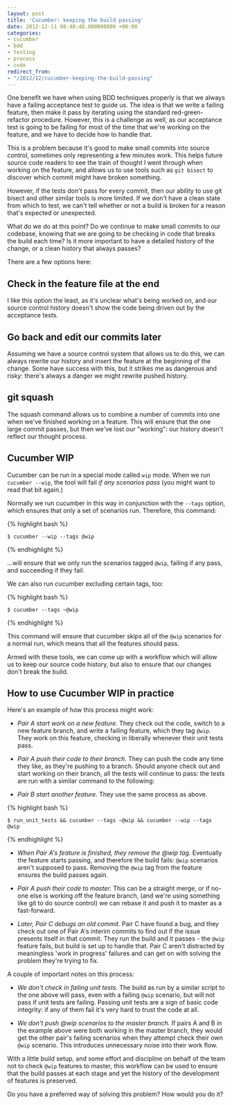 ```yaml
---
layout: post
title: 'Cucumber: keeping the build passing'
date: 2012-12-11 08:40:48.000000000 +00:00
categories:
- cucumber
- bdd
- testing
- process
- code
redirect_from:
- "/2012/12/cucumber-keeping-the-build-passing"
---
```

One benefit we have when using BDD techniques properly is that we always have a failing acceptance test to guide us. The idea is that we write a failing feature, then make it pass by iterating using the standard red-green-refactor procedure. However, this is a challenge as well, as our acceptance test is going to be failing for most of the time that we're working on the feature, and we have to decide how to handle that.

This is a problem because it's good to make small commits into source control, sometimes only representing a few minutes work. This helps future source code readers to see the train of thought I went through when working on the feature, and allows us to use tools such as `git bisect` to discover which commit might have broken something.

However, if the tests don't pass for every commit, then our ability to use git bisect and other similar tools is more limited. If we don't have a clean state from which to test, we can't tell whether or not a build is broken for a reason that's expected or unexpected.

What do we do at this point? Do we continue to make small commits to our codebase, knowing that we are going to be checking in code that breaks the build each time? Is it more important to have a detailed history of the change, or a clean history that always passes?

There are a few options here:

## Check in the feature file at the end

I like this option the least, as it's unclear what's being worked on, and our source control history doesn't show the code being driven out by the acceptance tests.

## Go back and edit our commits later

Assuming we have a source control system that allows us to do this, we can always rewrite our history and insert the feature at the beginning of the change. Some have success with this, but it strikes me as dangerous and risky: there's always a danger we might rewrite pushed history.

## git squash

The squash command allows us to combine a number of commits into one when we've finished working on a feature. This will ensure that the one large commit passes, but then we've lost our "working": our history doesn't reflect our thought process.

## Cucumber WIP

Cucumber can be run in a special mode called `wip` mode. When we run `cucumber --wip`, the tool will fail *if any scenarios pass* (you might want to read that bit again.)

Normally we run cucumber in this way in conjunction with the `--tags` option, which ensures that only a set of scenarios run. Therefore, this command:

{% highlight bash %}

    $ cucumber --wip --tags @wip

{% endhighlight %}

...will ensure that we only run the scenarios tagged `@wip`, failing if any pass, and succeeding if they fail.

We can also run cucumber excluding certain tags, too:

{% highlight bash %}

    $ cucumber --tags ~@wip

{% endhighlight %}

This command will ensure that cucumber skips all of the `@wip` scenarios for a normal run, which means that all the features should pass.

Armed with these tools, we can come up with a workflow which will allow us to keep our source code history, but also to ensure that our changes don't break the build.

## How to use Cucumber WIP in practice

Here's an example of how this process might work:

* *Pair A start work on a new feature.* They check out the code, switch to a new feature branch, and write a failing feature, which they tag `@wip`. They work on this feature, checking in liberally whenever their unit tests pass.

* *Pair A push their code to their branch.* They can push the code any time they like, as they're pushing to a branch. Should anyone check out and start working on their branch, all the tests will continue to pass: the tests are run with a similar command to the following:

* *Pair B start another feature.* They use the same process as above.

{% highlight bash %}

    $ run_unit_tests && cucumber --tags ~@wip && cucumber --wip --tags @wip

{% endhighlight %}

* *When Pair A's feature is finished, they remove the @wip tag.* Eventually the feature starts passing, and therefore the build fails: `@wip` scenarios aren't supposed to pass. Removing the `@wip` tag from the feature ensures the build passes again.

* *Pair A push their code to master.* This can be a straight merge, or if no-one else is working off the feature branch, (and we're using something like git to do source control) we can rebase it and push it to master as a fast-forward.

* *Later, Pair C debugs an old commit.* Pair C have found a bug, and they check out one of Pair A's interim commits to find out if the issue presents itself in that commit. They run the build and it passes - the `@wip` feature fails, but build is set up to handle that. Pair C aren't distracted by meaningless 'work in progress' failures and can get on with solving the problem they're trying to fix.

A couple of important notes on this process:

* *We don't check in failing unit tests.* The build as run by a similar script to the one above will pass, even with a failing `@wip` scenario, but will not pass if unit tests are failing. Passing unit tests are a sign of basic code integrity: if any of them fail it's very hard to trust the code at all.

* *We don't push @wip scenarios to the master branch.* If pairs A and B in the example above were both working in the master branch, they would get the other pair's failing scenarios when they attempt check their own `@wip` scenario. This introduces unnecessary noise into their work flow.

With a little build setup, and some effort and discipline on behalf of the team not to check `@wip` features to master, this workflow can be used to ensure that the build passes at each stage and yet the history of the development of features is preserved.

Do you have a preferred way of solving this problem? How would you do it?
